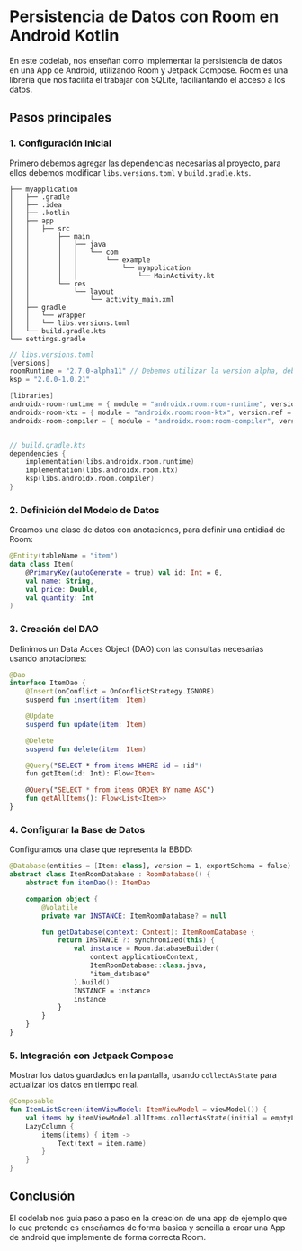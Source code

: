 # Persistencia de Datos con Room en Android Kotlin

En este codelab, nos enseñan como implementar la persistencia de datos en una App de Android, utilizando Room y Jetpack Compose. Room es una libreria que nos facilita el trabajar con SQLite, faciliantando el acceso a los datos.

## Pasos principales
### 1. Configuración Inicial
Primero debemos agregar las dependencias necesarias al proyecto, para ellos debemos modificar `libs.versions.toml` y `build.gradle.kts`.

```plaintext
├── myapplication
│   ├── .gradle
│   ├── .idea
│   ├── .kotlin
│   ├── app
│   │   ├── src
│   │       ├── main
│   │       │   ├── java
│   │       │   │   └── com
│   │       │   │       └── example
│   │       │   │           └── myapplication
│   │       │   │               └── MainActivity.kt
│   │       └── res
│   │           └── layout
│   │               └── activity_main.xml
│   ├── gradle
│   │   └── wrapper
│   │   └── libs.versions.toml
│   └── build.gradle.kts
└── settings.gradle
```

```kotlin
// libs.versions.toml
[versions]
roomRuntime = "2.7.0-alpha11" // Debemos utilizar la version alpha, debido a que la version estable no funciona correctaemnte en Kotlin 2.0.0
ksp = "2.0.0-1.0.21"

[libraries]
androidx-room-runtime = { module = "androidx.room:room-runtime", version.ref = "roomRuntime" }
androidx-room-ktx = { module = "androidx.room:room-ktx", version.ref = "roomRuntime" }
androidx-room-compiler = { module = "androidx.room:room-compiler", version.ref = "roomRuntime" }


// build.gradle.kts
dependencies {
    implementation(libs.androidx.room.runtime)
    implementation(libs.androidx.room.ktx)
    ksp(libs.androidx.room.compiler)
}
```

### 2. Definición del Modelo de Datos
Creamos una clase de datos con anotaciones, para definir una entidiad de Room:

```kotlin
@Entity(tableName = "item")
data class Item(
    @PrimaryKey(autoGenerate = true) val id: Int = 0,
    val name: String,
    val price: Double,
    val quantity: Int
)
```

### 3. Creación del DAO
Definimos un Data Acces Object (DAO) con las consultas necesarias usando anotaciones:

```kotlin
@Dao
interface ItemDao {
    @Insert(onConflict = OnConflictStrategy.IGNORE)
    suspend fun insert(item: Item)

    @Update
    suspend fun update(item: Item)

    @Delete
    suspend fun delete(item: Item)

    @Query("SELECT * from items WHERE id = :id")
    fun getItem(id: Int): Flow<Item>

    @Query("SELECT * from items ORDER BY name ASC")
    fun getAllItems(): Flow<List<Item>>
}
```

### 4. Configurar la Base de Datos
Configuramos una clase que representa la BBDD:

```kotlin
@Database(entities = [Item::class], version = 1, exportSchema = false)
abstract class ItemRoomDatabase : RoomDatabase() {
    abstract fun itemDao(): ItemDao

    companion object {
        @Volatile
        private var INSTANCE: ItemRoomDatabase? = null

        fun getDatabase(context: Context): ItemRoomDatabase {
            return INSTANCE ?: synchronized(this) {
                val instance = Room.databaseBuilder(
                    context.applicationContext,
                    ItemRoomDatabase::class.java,
                    "item_database"
                ).build()
                INSTANCE = instance
                instance
            }
        }
    }
}
```

### 5. Integración con Jetpack Compose
Mostrar los datos guardados en la pantalla, usando `collectAsState` para actualizar los datos en tiempo real.

```kotlin
@Composable
fun ItemListScreen(itemViewModel: ItemViewModel = viewModel()) {
    val items by itemViewModel.allItems.collectAsState(initial = emptyList())
    LazyColumn {
        items(items) { item ->
            Text(text = item.name)
        }
    }
}
```

## Conclusión
El codelab nos guia paso a paso en la creacion de una app de ejemplo que lo que pretende es enseñarnos de forma basica y sencilla a crear una App de android que implemente de forma correcta Room.